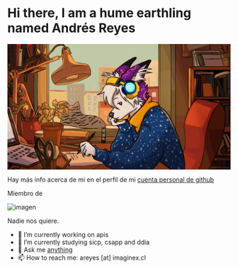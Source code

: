 # Hi there, I am a hume earthling named Andrés Reyes

<p align="center">
  <img align="center" src="https://github.com/areyes-bsale/areyes-bsale/blob/7dcb1975c093e3cfa743f7274c2a480413d70034/1633285102.maokaw_fae_big.gif"/>

</p>





Hay más info acerca de mi en el perfil de mi [cuenta personal de github](https://github.com/profe-ajedrez)


Miembro de 

![imagen](https://user-images.githubusercontent.com/80769303/191494637-8e5c1944-f47e-4ec7-b2c6-2ba802011a5d.png)


Nadie nos quiere.



- 🔭 I’m currently working on apis
- 🌱 I’m currently studying sicp, csapp and ddia
- 💬 Ask me [anything](https://github.com/areyes-bsale/areyes-bsale/issues)
- 📫 How to reach me: areyes [at] imaginex.cl
